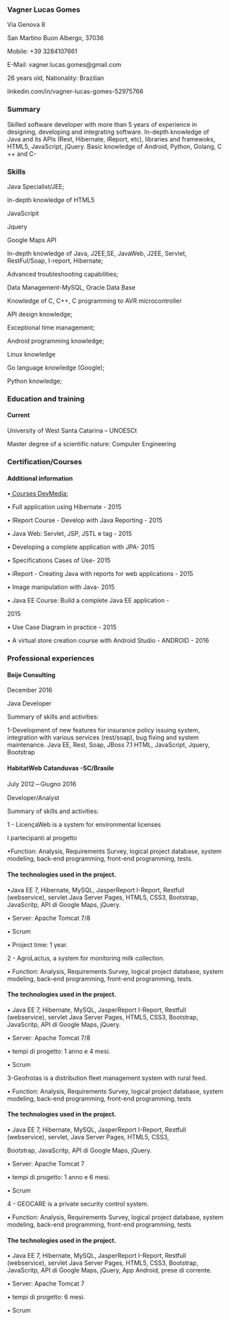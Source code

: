 <h3>Vagner Lucas Gomes</h3>
<p>Via Genova 8</p>
<p>San Martino Buon Albergo, 37036</p>
<p>Mobile: +39 3284107661</p>
<p>E-Mail: vagner.lucas.gomes@gmail.com</p>
<p>26 years old,		Nationality: Brazilian</p>
<a>linkedin.com/in/vagner-lucas-gomes-52975766	</a> 
<h>
<h3>Summary</h3>
<p>Skilled software developer with more than 5 years of experience in designing, developing and integrating software. In-depth knowledge of Java and its APIs (Rest, Hibernate, iReport, etc), libraries and framewoks, HTML5, JavaScript, jQuery. Basic knowledge of Android, Python, Golang, C ++ and C-</p>
<h3>Skills</h3>
<p>Java Specialist/JEE;</p>
<p>In-depth knowledge of HTML5</p><p>JavaScripit</p><p> Jquery</p><p> Google Maps API</p>
<p>In-depth knowledge of Java, J2EE,SE, JavaWeb, J2EE, Servlet, RestFul/Soap, I-report, Hibernate;</p>
<p>Advanced troubleshooting capabilities;</p>
<p>Data Management-MySQL, Oracle Data Base</p>
<p>Knowledge of C, C++, C programming to AVR microcontroller</p>
<p>API design knowledge;</p>
<p>Exceptional time management;</p>
<p>Android programming knowledge;</p>
<p>Linux knowledge</p>
<p>Go language knowledge (Google);</p>
<p>Python knowledge;</p>

<h3>Education and training</h3>
<h4>Current</h4>
<p>University of West Santa Catarina – UNOESCt</p>
<p>Master degree of a scientific nature: Computer Engineering</p>

<h3>Certification/Courses</h3>
<h4>Additional information</h4> 
<p>•<a href='http://www.devmedia.com.br/' target='_blank' > Courses DevMedia:</a></p>
<p>• Full application using Hibernate - 2015</p>
<p>• IReport Course - Develop with Java Reporting - 2015</p>
<p>• Java Web: Servlet, JSP, JSTL e tag - 2015</p>
<p>• Developing a complete application with JPA- 2015</p>
<p>• Specifications Cases of Use- 2015</p>
<p>• iReport - Creating Java with reports for web applications - 2015</p>
<p>• Image manipulation with Java- 2015</p>
<p>• Java EE Course: Build a complete Java EE application - </p>2015</p>
<p>• Use Case Diagram in practice - 2015</p>
<p>• A virtual store creation course with Android Studio - ANDROID - 2016</p>
<h3>Professional experiences</h3>
<h4>Beije Consulting</h4>
<p>December 2016 </p>
<p>Java Developer</p>
<p>Summary of skills and activities:</p>
<p>1-Development of new features for insurance policy issuing system, integration with various services (rest/soap), bug fixing and system maintenance.
Java EE, Rest, Soap, JBoss 7.1 HTML, JavaScript, Jquery, Bootstrap</p>
<h4>HabitatWeb  Catanduvas -SC/Brasile</h4>
<p>July 2012－Giugno 2016</p>
<p>Developer/Analyst</p>
<p>Summary of skills and activities:</p>
<p> 1 - LicençaWeb is a system for environmental licenses </ p>
<p>I partecipanti al progetto</p>
<p>•Function: Analysis, Requirements Survey, logical project database, system modeling, back-end programming, front-end programming, tests.</p> 
<h4>The technologies used in the project.</h4>
<p>•Java EE 7, Hibernate, MySQL, JasperReport I-Report, Restfull (webservice), servlet Java Server Pages, HTML5, CSS3, Bootstrap, JavaScritp, API di Google Maps, jQuery.</p>
<p>• Server: Apache Tomcat 7/8</p>
<p>• Scrum</p>
<p>• Project time: 1 year.</p>
<p>2 - AgroLactus, a system for monitoring milk collection.</p>
<p>• Function: Analysis, Requirements Survey, logical project database, system modeling, back-end programming, front-end programming, tests.</p>
<h4>The technologies used in the project.</h4>
<p>• Java EE 7, Hibernate, MySQL, JasperReport I-Report, Restfull (webservice), servlet Java Server Pages, HTML5, CSS3, Bootstrap, JavaScritp, API di Google Maps, jQuery.</p>
<p>• Server: Apache Tomcat 7/8</p>
<p>• tempi di progetto: 1 anno e 4 mesi.</p>
<p>• Scrum </p>
<p>3-Geofrotas is a distribution fleet management system with rural feed.</p>
<p>• Function: Analysis, Requirements Survey, logical project database, system modeling, back-end programming, front-end programming, tests</p>
<h4>The technologies used in the project.</h4>
<p>• Java EE 7, Hibernate, MySQL, JasperReport I-Report, Restfull (webservice), servlet, Java Server Pages, HTML5, CSS3, <p>Bootstrap, JavaScritp, API di Google Maps, jQuery.</p>
<p>• Server: Apache Tomcat 7</p>
<p>• tempi di progetto: 1 anno e 6 mesi.</p>
<p>• Scrum</p>
<p>4 - GEOCARE is a private security control system.</p>
<p>• Function: Analysis, Requirements Survey, logical project database, system modeling, back-end programming, front-end programming, tests</p>
<h4>The technologies used in the project.</h4>
<p>• Java EE 7, Hibernate, MySQL, JasperReport I-Report, Restfull (webservice), servlet Java Server Pages, HTML5, CSS3, Bootstrap, JavaScritp, API di Google Maps, jQuery, App Android, prese di corrente.</p>
<p>• Server: Apache Tomcat 7</p>
<p>• tempi di progetto: 6 mesi.</p>
<p>• Scrum</p>

